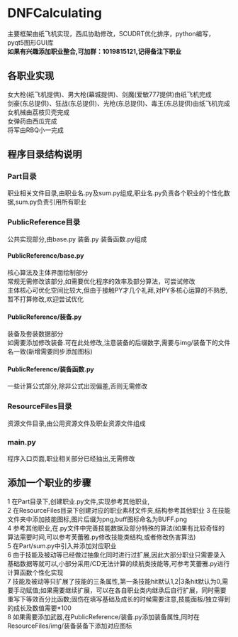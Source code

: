 # DNFCalculating
  主要框架由纸飞机实现，西瓜协助修改，SCUDRT优化排序，python编写，pyqt5图形GUI库<br>
  <b>如果有兴趣添加职业整合,可加群：1019815121,记得备注下职业</b><br>

## 各职业实现
  女大枪(纸飞机提供)、男大枪(幕城提供)、剑魔(爱敏777提供)由纸飞机完成<br>
  剑豪(东总提供)、狂战(东总提供)、光枪(东总提供)、毒王(东总提供)由纸飞机完成<br>
  女机械由荔枝贝壳完成<br>
  女弹药由西瓜完成<br>
  将军由RBQ小一完成<br>
  
## 程序目录结构说明
### Part目录
  职业相关文件目录,由职业名.py及sum.py组成,职业名.py负责各个职业的个性化数据,sum.py负责引用所有职业<br>
  
### PublicReference目录
  公共实现部分,由base.py 装备.py 装备函数.py组成
  
#### PublicReference/base.py
  核心算法及主体界面绘制部分<br>
  常规无需修改该部分,如需要优化程序的效率及部分算法，可尝试修改<br>
  主体核心可优化空间比较大,但由于接触PY才几个礼拜,对PY多核心运算的不熟悉,暂不打算修改,欢迎尝试优化

#### PublicReference/装备.py
  装备及套装数据部分<br>
  如需要添加修改装备.可在此处修改,注意装备的后缀数字,需要与img/装备下的文件名一致(新增需要同步添加图标)

#### PublicReference/装备函数.py
  一些计算公式部分,除非公式出现偏差,否则无需修改<br>

### ResourceFiles目录
  资源文件目录,由公用资源文件及职业资源文件组成<br>
  
  
### main.py
  程序入口页面,职业相关部分已经抽出,无需修改<br>
  

## 添加一个职业的步骤
  1 在Part目录下,创建职业.py文件,实现参考其他职业,<br>
  2 在ResourceFiles目录下创建对应的职业素材文件夹,结构参考其他职业
  3 在技能文件夹中添加技能图标,图片后缀为png,buff图标命名为BUFF.png<br>
  4 参考其他职业,在.py文件中完善技能数据及部分特殊的算法(如果有比较奇怪的算法需要时间,可以参考芙蕾雅.py修改技能类结构,或者修改伤害算法)<br>
  5 在Part/sum.py中引入并添加对应职业<br>
  6 由于技能及被动等已经做过抽象化同时进行过扩展,因此大部分职业只需要录入基础数据等就可以,小部分采用/CD无法计算的续航类技能等,可参考芙蕾雅.py进行计算函数个性化实现<br>
  7  技能及被动等只扩展了技能的三条属性,第一条技能hit默认1,2|3条hit默认为0,需要手动赋值;如果需要继续扩展，可以在各自职业类内继承后自行扩展，同时需要重写下等效百分比函数;固伤在填写基础及成长的时候需要注意,技能面板/独立得到的成长及数值需要*100<br>
  8 如果需要添加武器,在PublicReference/装备.py添加装备属性,同时在ResourceFiles/img/装备装备下添加对应图标
  

